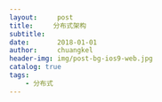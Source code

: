 ```yaml
---
layout:     post
title:     分布式架构
subtitle:   
date:       2018-01-01
author:     chuangkel
header-img: img/post-bg-ios9-web.jpg
catalog: true
tags:
    - 分布式
---
```


